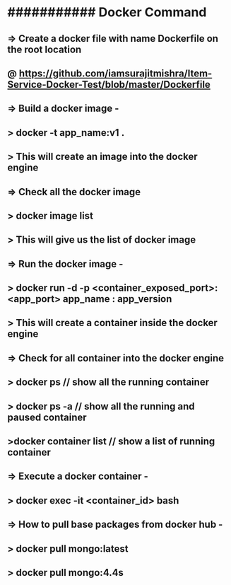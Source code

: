 # ########### Docker Command #######################
## =>  Create a docker file with name Dockerfile on the root location
##    @ https://github.com/iamsurajitmishra/Item-Service-Docker-Test/blob/master/Dockerfile


## => Build a docker image -
##   > docker -t app_name:v1 .
 ##  > This will create an image into the docker engine

## => Check all the docker image
  ## > docker image list
  ## > This will give us the list of docker image

## => Run the docker image -
  ## > docker run -d -p <container_exposed_port>:<app_port> app_name : app_version
 ##  > This will create a container inside the docker engine
   
   	
## => Check for all container into the docker engine
 ##  > docker ps // show all the running container 
 ##  > docker ps -a // show all the running and paused container
 ##  >docker container list // show a list of running container
       
       
## => Execute a docker container -
 ##  > docker exec -it <container_id> bash
   
## => How to pull base packages from docker hub -
 ##  > docker pull mongo:latest
 ##  > docker pull mongo:4.4s 
